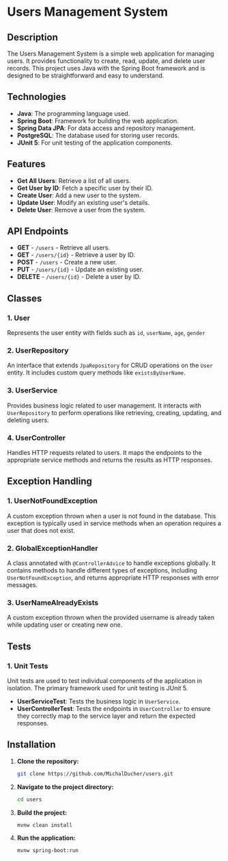 # Users Management System

## Description
The Users Management System is a simple web application for managing users. It provides functionality to create, read, update, and delete user records. This project uses Java with the Spring Boot framework and is designed to be straightforward and easy to understand.

## Technologies
- **Java**: The programming language used.
- **Spring Boot**: Framework for building the web application.
- **Spring Data JPA**: For data access and repository management.
- **PostgreSQL**: The database used for storing user records.
- **JUnit 5**: For unit testing of the application components.

## Features
- **Get All Users**: Retrieve a list of all users.
- **Get User by ID**: Fetch a specific user by their ID.
- **Create User**: Add a new user to the system.
- **Update User**: Modify an existing user's details.
- **Delete User**: Remove a user from the system.

## API Endpoints
- **GET** - `/users` - Retrieve all users.
- **GET** - `/users/{id}` - Retrieve a user by ID.
- **POST** - `/users` - Create a new user.
- **PUT** - `/users/{id}` - Update an existing user.
- **DELETE** - `/users/{id}` - Delete a user by ID.

## Classes

### 1. User
Represents the user entity with fields such as `id`, `userName`, `age`, `gender`

### 2. UserRepository
An interface that extends `JpaRepository` for CRUD operations on the `User` entity. It includes custom query methods like `existsByUserName`.

### 3. UserService
Provides business logic related to user management. It interacts with `UserRepository` to perform operations like retrieving, creating, updating, and deleting users.

### 4. UserController
Handles HTTP requests related to users. It maps the endpoints to the appropriate service methods and returns the results as HTTP responses.

## Exception Handling

### 1. UserNotFoundException
A custom exception thrown when a user is not found in the database. This exception is typically used in service methods when an operation requires a user that does not exist.

### 2. GlobalExceptionHandler
A class annotated with `@ControllerAdvice` to handle exceptions globally. It contains methods to handle different types of exceptions, including `UserNotFoundException`, and returns appropriate HTTP responses with error messages.

### 3. UserNameAlreadyExists
A custom exception thrown when the provided username is already taken while updating user or creating new one.

## Tests

### 1. Unit Tests
Unit tests are used to test individual components of the application in isolation. The primary framework used for unit testing is JUnit 5.

- **UserServiceTest**: Tests the business logic in `UserService`.
- **UserControllerTest**: Tests the endpoints in `UserController` to ensure they correctly map to the service layer and return the expected responses.

## Installation
1. **Clone the repository:**
   ```bash
   git clone https://github.com/MichalDucher/users.git
2. **Navigate to the project directory:**
    ```bash
    cd users
3. **Build the project:**
    ```bash
    mvnw clean install
4. **Run the application:**
    ```bash
    mvnw spring-boot:run

